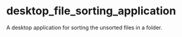 # desktop_file_sorting_application
A desktop application for sorting the unsorted files in a folder.
